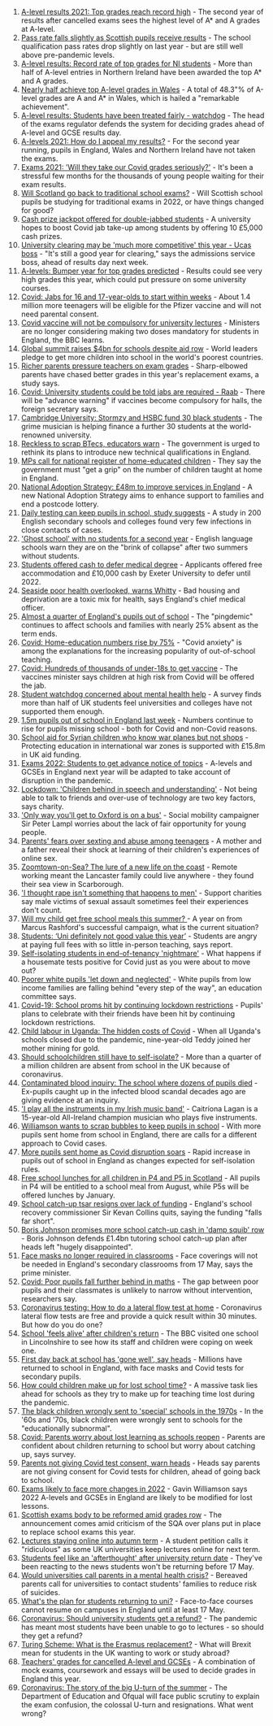 1. [A-level results 2021: Top grades reach record high](https://www.bbc.co.uk/news/education-58086908) - The second year of results after cancelled exams sees the highest level of A* and A grades at A-level.
2. [Pass rate falls slightly as Scottish pupils receive results](https://www.bbc.co.uk/news/uk-scotland-58150287) - The school qualification pass rates drop slightly on last year - but are still well above pre-pandemic levels.
3. [A-level results: Record rate of top grades for NI students](https://www.bbc.co.uk/news/uk-northern-ireland-58152067) - More than half of A-level entries in Northern Ireland have been awarded the top A* and A grades.
4. [Nearly half achieve top A-level grades in Wales](https://www.bbc.co.uk/news/uk-wales-58148512) - A total of 48.3"% of A-level grades are A and A* in Wales, which is hailed a "remarkable achievement".
5. [A-level results: Students have been treated fairly - watchdog](https://www.bbc.co.uk/news/education-58141518) - The head of the exams regulator defends the system for deciding grades ahead of A-level and GCSE results day.
6. [A-levels 2021: How do I appeal my results?](https://www.bbc.co.uk/news/education-58026976) - For the second year running, pupils in England, Wales and Northern Ireland have not taken the exams.
7. [Exams 2021: 'Will they take our Covid grades seriously?'](https://www.bbc.co.uk/news/education-58085778) - It's been a stressful few months for the thousands of young people waiting for their exam results.
8. [Will Scotland go back to traditional school exams?](https://www.bbc.co.uk/news/uk-scotland-58139111) - Will Scottish school pupils be studying for traditional exams in 2022, or have things changed for good?
9. [Cash prize jackpot offered for double-jabbed students](https://www.bbc.co.uk/news/education-58115658) - A university hopes to boost Covid jab take-up among students by offering 10 £5,000 cash prizes.
10. [University clearing may be 'much more competitive' this year - Ucas boss](https://www.bbc.co.uk/news/education-58124095) - "It's still a good year for clearing," says the admissions service boss, ahead of results day next week.
11. [A-levels: Bumper year for top grades predicted](https://www.bbc.co.uk/news/education-58106929) - Results could see very high grades this year, which could put pressure on some university courses.
12. [Covid: Jabs for 16 and 17-year-olds to start within weeks](https://www.bbc.co.uk/news/uk-58091693) - About 1.4 million more teenagers will be eligible for the Pfizer vaccine and will not need parental consent.
13. [Covid vaccine will not be compulsory for university lectures](https://www.bbc.co.uk/news/uk-58040302) - Ministers are no longer considering making two doses mandatory for students in England, the BBC learns.
14. [Global summit raises $4bn for schools despite aid row](https://www.bbc.co.uk/news/education-58006728) - World leaders pledge to get more children into school in the world's poorest countries.
15. [Richer parents pressure teachers on exam grades](https://www.bbc.co.uk/news/education-57999790) - Sharp-elbowed parents have chased better grades in this year's replacement exams, a study says.
16. [Covid: University students could be told jabs are required - Raab](https://www.bbc.co.uk/news/uk-58009677) - There will be "advance warning" if vaccines become compulsory for halls, the foreign secretary says.
17. [Cambridge University: Stormzy and HSBC fund 30 black students](https://www.bbc.co.uk/news/uk-england-cambridgeshire-58011700) - The grime musician is helping finance a further 30 students at the world-renowned university.
18. [Reckless to scrap BTecs, educators warn](https://www.bbc.co.uk/news/education-57996697) - The government is urged to rethink its plans to introduce new technical qualifications in England.
19. [MPs call for national register of home-educated children](https://www.bbc.co.uk/news/education-57974170) - They say the government must "get a grip" on the number of children taught at home in England.
20. [National Adoption Strategy: £48m to improve services in England](https://www.bbc.co.uk/news/uk-57962679) - A new National Adoption Strategy aims to enhance support to families and end a postcode lottery.
21. [Daily testing can keep pupils in school, study suggests](https://www.bbc.co.uk/news/health-57930214) - A study in 200 English secondary schools and colleges found very few infections in close contacts of cases.
22. ['Ghost school' with no students for a second year](https://www.bbc.co.uk/news/education-57892935) - English language schools warn they are on the "brink of collapse" after two summers without students.
23. [Students offered cash to defer medical degree](https://www.bbc.co.uk/news/education-57908436) - Applicants offered free accommodation and £10,000 cash by Exeter University to defer until 2022.
24. [Seaside poor health overlooked, warns Whitty](https://www.bbc.co.uk/news/uk-57908387) - Bad housing and deprivation are a toxic mix for health, says England's chief medical officer.
25. [Almost a quarter of England's pupils out of school](https://www.bbc.co.uk/news/education-57901993) - The "pingdemic" continues to affect schools and families with nearly 25% absent as the term ends.
26. [Covid: Home-education numbers rise by 75%](https://www.bbc.co.uk/news/education-57255380) - "Covid anxiety" is among the explanations for the increasing popularity of out-of-school teaching.
27. [Covid: Hundreds of thousands of under-18s to get vaccine](https://www.bbc.co.uk/news/health-57885845) - The vaccines minister says children at high risk from Covid will be offered the jab.
28. [Student watchdog concerned about mental health help](https://www.bbc.co.uk/news/education-57848786) - A survey finds more than half of UK students feel universities and colleges have not supported them enough.
29. [1.5m pupils out of school in England last week](https://www.bbc.co.uk/news/education-57820776) - Numbers continue to rise for pupils missing school - both for Covid and non-Covid reasons.
30. [School aid for Syrian children who know war planes but not shops](https://www.bbc.co.uk/news/education-57797787) - Protecting education in international war zones is supported with £15.8m in UK aid funding.
31. [Exams 2022: Students to get advance notice of topics](https://www.bbc.co.uk/news/education-57808229) - A-levels and GCSEs in England next year will be adapted to take account of disruption in the pandemic.
32. [Lockdown: 'Children behind in speech and understanding'](https://www.bbc.co.uk/news/education-57764096) - Not being able to talk to friends and over-use of technology are two key factors, says charity.
33. ['Only way you'll get to Oxford is on a bus'](https://www.bbc.co.uk/news/education-58013607) - Social mobility campaigner Sir Peter Lampl worries about the lack of fair opportunity for young people.
34. [Parents' fears over sexting and abuse among teenagers](https://www.bbc.co.uk/news/education-57599347) - A mother and a father reveal their shock at learning of their children's experiences of online sex.
35. [Zoomtown-on-Sea? The lure of a new life on the coast](https://www.bbc.co.uk/news/uk-57892934) - Remote working meant the Lancaster family could live anywhere - they found their sea view in Scarborough.
36. ['I thought rape isn't something that happens to men'](https://www.bbc.co.uk/news/uk-england-57892684) - Support charities say male victims of sexual assault sometimes feel their experiences don't count.
37. [Will my child get free school meals this summer? ](https://www.bbc.co.uk/news/explainers-53053337) - A year on from Marcus Rashford's successful campaign, what is the current situation?
38. [Students: ‘Uni definitely not good value this year’](https://www.bbc.co.uk/news/education-57586742) - Students are angry at paying full fees with so little in-person teaching, says report.
39. [Self-isolating students in end-of-tenancy 'nightmare'](https://www.bbc.co.uk/news/newsbeat-57644652) - What happens if a housemate tests positive for Covid just as you were about to move out?
40. [Poorer white pupils 'let down and neglected'](https://www.bbc.co.uk/news/education-57558746) - White pupils from low income families are falling behind "every step of the way", an education committee says.
41. [Covid-19: School proms hit by continuing lockdown restrictions](https://www.bbc.co.uk/news/uk-england-cambridgeshire-57555498) - Pupils' plans to celebrate with their friends have been hit by continuing lockdown restrictions.
42. [Child labour in Uganda: The hidden costs of Covid](https://www.bbc.co.uk/news/world-africa-57600657) - When all Uganda's schools closed due to the pandemic, nine-year-old Teddy joined her mother mining for gold.
43. [Should schoolchildren still have to self-isolate?](https://www.bbc.co.uk/news/health-57528279) - More than a quarter of a million children are absent from school in the UK because of coronavirus.
44. [Contaminated blood inquiry: The school where dozens of pupils died](https://www.bbc.co.uk/news/uk-57547366) - Ex-pupils caught up in the infected blood scandal decades ago are giving evidence at an inquiry.
45. ['I play all the instruments in my Irish music band'](https://www.bbc.co.uk/news/uk-northern-ireland-57510337) - Caitríona Lagan is a 15-year-old All-Ireland champion musician who plays five instruments.
46. [Williamson wants to scrap bubbles to keep pupils in school](https://www.bbc.co.uk/news/education-57664192) - With more pupils sent home from school in England, there are calls for a different approach to Covid cases.
47. [More pupils sent home as Covid disruption soars](https://www.bbc.co.uk/news/education-57640397) - Rapid increase in pupils out of school in England as changes expected for self-isolation rules.
48. [Free school lunches for all children in P4 and P5 in Scotland](https://www.bbc.co.uk/news/uk-scotland-57359072) - All pupils in P4 will be entitled to a school meal from August, while P5s will be offered lunches by January.
49. [School catch-up tsar resigns over lack of funding](https://www.bbc.co.uk/news/education-57335558) - England's school recovery commissioner Sir Kevan Collins quits, saying the funding "falls far short".
50. [Boris Johnson promises more school catch-up cash in 'damp squib' row](https://www.bbc.co.uk/news/education-57320450) - Boris Johnson defends £1.4bn tutoring school catch-up plan after heads left "hugely disappointed".
51. [Face masks no longer required in classrooms](https://www.bbc.co.uk/news/education-57059407) - Face coverings will not be needed in England's secondary classrooms from 17 May, says the prime minister.
52. [Covid: Poor pupils fall further behind in maths](https://www.bbc.co.uk/news/education-56996245) - The gap between poor pupils and their classmates is unlikely to narrow without intervention, researchers say.
53. [Coronavirus testing: How to do a lateral flow test at home](https://www.bbc.co.uk/news/health-56326456) - Coronavirus lateral flow tests are free and provide a quick result within 30 minutes. But how do you do one?
54. [School 'feels alive' after children's return](https://www.bbc.co.uk/news/education-56375885) - The BBC visited one school in Lincolnshire to see how its staff and children were coping on week one.
55. [First day back at school has 'gone well', say heads](https://www.bbc.co.uk/news/education-56293639) - Millions have returned to school in England, with face masks and Covid tests for secondary pupils.
56. [How could children make up for lost school time?](https://www.bbc.co.uk/news/explainers-55938837) - A massive task lies ahead for schools as they try to make up for teaching time lost during the pandemic.
57. [The black children wrongly sent to 'special' schools in the 1970s](https://www.bbc.co.uk/news/uk-57099654) - In the '60s and '70s, black children were wrongly sent to schools for the "educationally subnormal".
58. [Covid: Parents worry about lost learning as schools reopen](https://www.bbc.co.uk/news/education-56292525) - Parents are confident about children returning to school but worry about catching up, says survey.
59. [Parents not giving Covid test consent, warn heads](https://www.bbc.co.uk/news/education-56297590) - Heads say parents are not giving consent for Covid tests for children, ahead of going back to school.
60. [Exams likely to face more changes in 2022](https://www.bbc.co.uk/news/education-57579211) - Gavin Williamson says 2022 A-levels and GCSEs in England are likely to be modified for lost lessons.
61. [Scottish exams body to be reformed amid grades row](https://www.bbc.co.uk/news/uk-scotland-scotland-politics-57346742) - The announcement comes amid criticism of the SQA over plans put in place to replace school exams this year.
62. [Lectures staying online into autumn term](https://www.bbc.co.uk/news/education-57150071) - A student petition calls it "ridiculous" as some UK universities keep lectures online for next term.
63. [Students feel like an 'afterthought' after university return date](https://www.bbc.co.uk/news/newsbeat-56727151) - They've been reacting to the news students won't be returning before 17 May.
64. [Would universities call parents in a mental health crisis?](https://www.bbc.co.uk/news/education-56763189) - Bereaved parents call for universities to contact students' families to reduce risk of suicides.
65. [What's the plan for students returning to uni?](https://www.bbc.co.uk/news/explainers-52753913) - Face-to-face courses cannot resume on campuses in England until at least 17 May.
66. [Coronavirus: Should university students get a refund?](https://www.bbc.co.uk/news/education-56083667) - The pandemic has meant most students have been unable to go to lectures - so should they get a refund?
67. [Turing Scheme: What is the Erasmus replacement?](https://www.bbc.co.uk/news/education-47293927) - What will Brexit mean for students in the UK wanting to work or study abroad?
68. [Teachers' grades for cancelled A-level and GCSEs](https://www.bbc.co.uk/news/education-56157413) - A combination of mock exams, coursework and essays will be used to decide grades in England this year.
69. [Coronavirus: The story of the big U-turn of the summer](https://www.bbc.co.uk/news/education-54103612) - The Department of Education and Ofqual will face public scrutiny to explain the exam confusion, the colossal U-turn and resignations. What went wrong?
